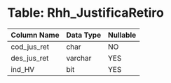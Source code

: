 # Table: Rhh_JustificaRetiro

| Column Name | Data Type | Nullable |
|-------------|-----------|----------|
| cod_jus_ret | char | NO |
| des_jus_ret | varchar | YES |
| ind_HV | bit | YES |
